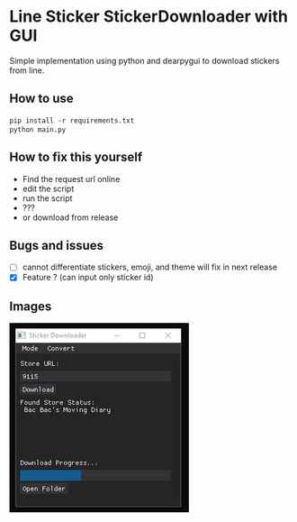# Line Sticker StickerDownloader with GUI
 
Simple implementation using python and dearpygui to download stickers from line.

## How to use
```
pip install -r requirements.txt
python main.py
```

## How to fix this yourself
- Find the request url online
- edit the script 
- run the script
- ???
- or download from release

## Bugs and issues
- [ ] cannot differentiate stickers, emoji, and theme will fix in next release
- [x] Feature ? (can input only sticker id)

## Images
![Screenshot](https://raw.githubusercontent.com/j3rr7/Line-Sticker-Downloader/master/images/ss.png)
